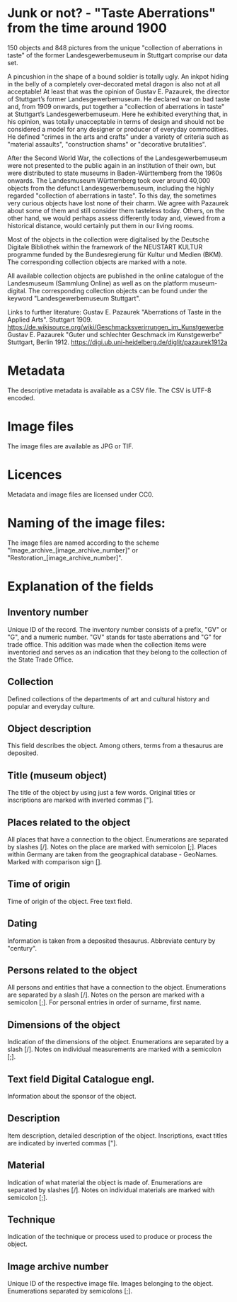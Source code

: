# Junk or not? - "Taste Aberrations" from the time around 1900

150 objects and 848 pictures from the unique "collection of aberrations in taste" of the former Landesgewerbemuseum in Stuttgart comprise our data set.

A pincushion in the shape of a bound soldier is totally ugly. An inkpot hiding in the belly of a completely over-decorated metal dragon is also not at all acceptable! At least that was the opinion of Gustav E. Pazaurek, the director of Stuttgart’s former Landesgewerbemuseum. He declared war on bad taste and, from 1909 onwards, put together a "collection of aberrations in taste" at Stuttgart’s Landesgewerbemuseum. Here he exhibited everything that, in his opinion, was totally unacceptable in terms of design and should not be considered a model for any designer or producer of everyday commodities. He defined "crimes in the arts and crafts" under a variety of criteria such as "material assaults", "construction shams" or "decorative brutalities".

After the Second World War, the collections of the Landesgewerbemuseum were not presented to the public again in an institution of their own, but were distributed to state museums in Baden-Württemberg from the 1960s onwards. The Landesmuseum Württemberg took over around 40,000 objects from the defunct Landesgewerbemuseum, including the highly regarded "collection of aberrations in taste". To this day, the sometimes very curious objects have lost none of their charm. We agree with Pazaurek about some of them and still consider them tasteless today. Others, on the other hand, we would perhaps assess differently today and, viewed from a historical distance, would certainly put them in our living rooms.

Most of the objects in the collection were digitalised by the Deutsche Digitale Bibliothek within the framework of the NEUSTART KULTUR programme funded by the Bundesregierung für Kultur und Medien (BKM). The corresponding collection objects are marked with a note.  

All available collection objects are published in the online catalogue of the Landesmuseum (Sammlung Online) as well as on the platform museum-digital. The corresponding collection objects can be found under the keyword "Landesgewerbemuseum Stuttgart".  

Links to further literature:
Gustav E. Pazaurek "Aberrations of Taste in the Applied Arts". Stuttgart 1909. https://de.wikisource.org/wiki/Geschmacksverirrungen_im_Kunstgewerbe
Gustav E. Pazaurek "Guter und schlechter Geschmack im Kunstgewerbe" Stuttgart, Berlin 1912. 
https://digi.ub.uni-heidelberg.de/diglit/pazaurek1912a 

# Metadata
The descriptive metadata is available as a CSV file. The CSV is UTF-8 encoded. 

# Image files
The image files are available as JPG or TIF. 

# Licences
Metadata and image files are licensed under CC0. 
 
# Naming of the image files:
The image files are named according to the scheme "Image_archive_[image_archive_number]" or "Restoration_[image_archive_number]".

# Explanation of the fields
## Inventory number
Unique ID of the record. The inventory number consists of a prefix, "GV" or "G", and a numeric number. "GV" stands for taste aberrations and "G" for trade office. This addition was made when the collection items were inventoried and serves as an indication that they belong to the collection of the State Trade Office.

## Collection
Defined collections of the departments of art and cultural history and popular and everyday culture.

## Object description
This field describes the object. Among others, terms from a thesaurus are deposited.

## Title (museum object)
The title of the object by using just a few words. Original titles or inscriptions are marked with inverted commas ["].

## Places related to the object
All places that have a connection to the object. Enumerations are separated by slashes [/]. Notes on the place are marked with semicolon [;]. Places within Germany are taken from the geographical database - GeoNames. Marked with comparison sign [<X>].

## Time of origin
Time of origin of the object. Free text field.

## Dating
Information is taken from a deposited thesaurus. Abbreviate century by "century".

## Persons related to the object
All persons and entities that have a connection to the object. Enumerations are separated by a slash [/]. Notes on the person are marked with a semicolon [;]. For personal entries in order of surname, first name.

## Dimensions of the object
Indication of the dimensions of the object. Enumerations are separated by a slash [/]. Notes on individual measurements are marked with a semicolon [;].

## Text field Digital Catalogue engl.
Information about the sponsor of the object.

## Description
Item description, detailed description of the object. Inscriptions, exact titles are indicated by inverted commas ["].

## Material
Indication of what material the object is made of. Enumerations are separated by slashes [/]. Notes on individual materials are marked with semicolon [;].

## Technique
Indication of the technique or process used to produce or process the object.

## Image archive number
Unique ID of the respective image file. Images belonging to the object. Enumerations separated by semicolons [;].
